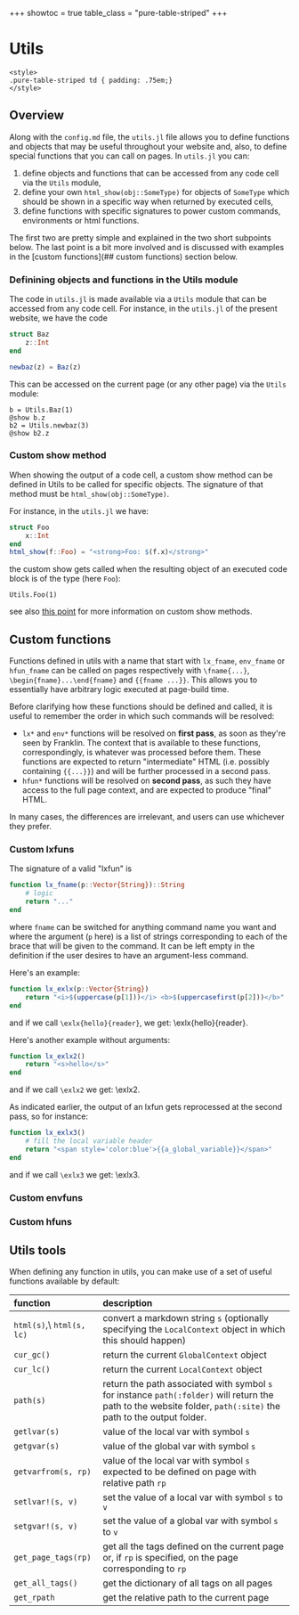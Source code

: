 +++
showtoc = true
table_class = "pure-table-striped"
+++

# Utils

~~~
<style>
.pure-table-striped td { padding: .75em;}
</style>
~~~

## Overview

Along with the `config.md` file, the `utils.jl` file allows you to define functions and objects that may be useful throughout your website and, also, to define special functions that you can call on pages.
In `utils.jl` you can:

1. define objects and functions that can be accessed from any code cell via the `Utils` module,
1. define your own `html_show(obj::SomeType)` for objects of `SomeType` which should be shown in a specific way when returned by executed cells,
1. define functions with specific signatures to power custom commands, environments or html functions.

The first two are pretty simple and explained in the two short subpoints below.
The last point is a bit more involved and is discussed with examples in the [custom functions](## custom functions) section below.

### Definining objects and functions in the Utils module

The code in `utils.jl` is made available via a `Utils` module that can be accessed from any code cell.
For instance, in the `utils.jl` of the present website, we have the code

```julia
struct Baz
    z::Int
end

newbaz(z) = Baz(z)
```

This can be accessed on the current page (or any other page) via the `Utils` module:

```!
b = Utils.Baz(1)
@show b.z
b2 = Utils.newbaz(3)
@show b2.z
```

### Custom show method

When showing the output of a code cell, a custom show method can be defined in Utils
to be called for specific objects.
The signature of that method must be `html_show(obj::SomeType)`.

For instance, in the `utils.jl` we have:

```julia
struct Foo
    x::Int
end
html_show(f::Foo) = "<strong>Foo: $(f.x)</strong>"
```

the custom show gets called when the resulting object of an executed code block
is of the type (here `Foo`):

```!
Utils.Foo(1)
```

see also [this point](##custom_show) for more information on custom show methods.


## Custom functions

Functions defined in utils with a name that start with `lx_fname`, `env_fname` or `hfun_fname` can be called on pages respectively with `\fname{...}`, `\begin{fname}...\end{fname}` and `{{fname ...}}`.
This allows you to essentially have arbitrary logic executed at page-build time.

Before clarifying how these functions should be defined and called, it is useful to remember the order in which such commands will be resolved:

* `lx*` and `env*` functions will be resolved on **first pass**, as soon as they're seen by Franklin. The context that is available to these functions, correspondingly, is whatever was processed before them. These functions are expected to return "intermediate" HTML (i.e. possibly containing `{{...}}`) and will be further processed in a second pass.
* `hfun*` functions will be resolved on **second pass**, as such they have access to the full page context, and are expected to produce "final" HTML.

In many cases, the differences are irrelevant, and users can use whichever they prefer.


### Custom lxfuns

The signature of a valid "lxfun" is

```julia
function lx_fname(p::Vector{String})::String
    # logic
    return "..."
end
```

where `fname` can be switched for anything command name you want and where the
argument (`p` here) is a list of strings corresponding to each of the brace that will
be given to the command.
It can be left empty in the definition if the user desires to have an argument-less command.

Here's an example:

```julia
function lx_exlx(p::Vector{String})
    return "<i>$(uppercase(p[1]))</i> <b>$(uppercasefirst(p[2]))</b>"
end
```

and if we call `\exlx{hello}{reader}`, we get: \exlx{hello}{reader}.

Here's another example without arguments:

```julia
function lx_exlx2()
    return "<s>hello</s>"
end
```

and if we call `\exlx2` we get: \exlx2.

As indicated earlier, the output of an lxfun gets reprocessed at the second pass, so
for instance:

```julia
function lx_exlx3()
    # fill the local variable header
    return "<span style='color:blue'>{{a_global_variable}}</span>"
end
```

and if we call `\exlx3` we get: \exlx3.


### Custom envfuns



### Custom hfuns


## Utils tools

When defining any function in utils, you can make use of a set of useful functions available by default:

| function | description |
| :--- | :--- |
| `html(s)`,\\ `html(s, lc)` | convert a markdown string `s` (optionally specifying the `LocalContext` object in which this should happen) |
| `cur_gc()` | return the current `GlobalContext` object |
| `cur_lc()` | return the current `LocalContext` object |
| `path(s)` | return the path associated with symbol `s` for instance `path(:folder)` will return the path to the website folder, `path(:site)` the path to the output folder. |
| `getlvar(s)` | value of the local var with symbol `s` |
| `getgvar(s)` | value of the global var with symbol `s` |
| `getvarfrom(s, rp)` | value of the local var with symbol `s` expected to be defined on page with relative path `rp` |
| `setlvar!(s, v)` | set the value of a local var with symbol `s` to `v` |
| `setgvar!(s, v)` | set the value of a global var with symbol `s` to `v` |
| `get_page_tags(rp)` | get all the tags defined on the current page or, if `rp` is specified, on the page corresponding to `rp` |
| `get_all_tags()` | get the dictionary of all tags on all pages |
| `get_rpath` | get the relative path to the current page |
